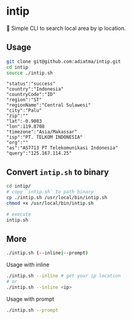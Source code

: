 # intip

👀 Simple CLI to search local area by ip location.

## Usage

```bash
git clone git@github.com:adiatma/intip.git
cd intip
source ./intip.sh
```

```
"status":"success"
"country":"Indonesia"
"countryCode":"ID"
"region":"ST"
"regionName":"Central Sulawesi"
"city":"Palu"
"zip":""
"lat":-0.9083
"lon":119.8708
"timezone":"Asia/Makassar"
"isp":"PT. TELKOM INDONESIA"
"org":""
"as":"AS7713 PT Telekomunikasi Indonesia"
"query":"125.167.114.25"
```

## Convert `intip.sh` to binary

```bash
cd intip/
# copy `intip.sh` to path binary
cp ./intip.sh /usr/local/bin/intip.sh
chmod +x /usr/local/bin/intip.sh

# execute
intip.sh
```

## More

```bash
./intip.sh (--inline|--prompt)
```

Usage with inline

```bash
./intip.sh --inline # get your ip location
# or
./intip.sh --inline <ip>
```

Usage with prompt

```bash
./intip.sh --prompt
```

